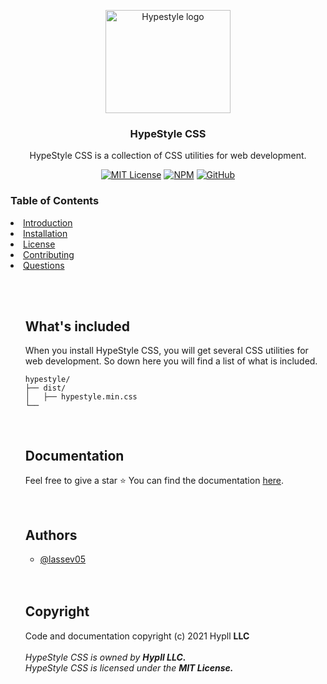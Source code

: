 <p align="center">
  <a href="https://hypestyle.netlify.app">
    <img src="https://hypestyle.netlify.app/img/icon.png" alt="Hypestyle logo" width="200" height="165">
  </a>
</p>

<h3 align="center">HypeStyle CSS</h3>

<p align="center">
  HypeStyle CSS is a collection of CSS utilities for web development.
  <br>

<div align="center">

[![MIT License](https://img.shields.io/apm/l/atomic-design-ui.svg?style=for-the-badge)](https://github.com/lassev05/hypestyle/blob/master/LICENSE)
[![NPM](https://img.shields.io/npm/v/hypestyle?style=for-the-badge)](https://npmjs.com/package/hypestyle)
[![GitHub](https://img.shields.io/github/stars/lassev05/hypestyle?style=for-the-badge)](#)

</div>

### Table of Contents

<li>
    <a href="https://hypestyle.netlify.app/docs">Introduction</a>

</li>

<li>
    <a href="https://hypestyle.netlify.app/docs/#getting-started">Installation</a>
</li>
<li>
    <a href="https://github.com/lassev05/HypeStyle/blob/main/LICENSE">License</a>
</li>
<li>
    <a href="https://github.com/lassev05/HypeStyle/blob/main/CONTRIBUTING.md">Contributing</a>
</li>
<li>
    <a href="https://github.com/lassev05/HypeStyle/discussions/new?category=q-a">Questions</a>
</li>

<ul>

<br>
<br>

## What's included

When you install HypeStyle CSS, you will get several CSS utilities for web development. So down here you will find a list of what is included.

```text
hypestyle/
├── dist/
│   ├── hypestyle.min.css
└──
```

<br>

## Documentation

Feel free to give a star ⭐
You can find the documentation [here](https://hypestyle.netlify.app/docs/).

<br>

## Authors

- [@lassev05](https://www.github.com/lassev05)

<br>
<br>

## Copyright

Code and documentation copyright (c) 2021 Hypll <strong>LLC</strong>
<br>
<br>
<em>HypeStyle CSS is owned by <strong>Hypll LLC.</strong> <em>
<br>
<em>HypeStyle CSS is licensed under the <strong>MIT License.</strong></em>
